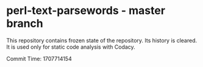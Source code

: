 # perl-text-parsewords - master branch

This repository contains frozen state of the repository.
Its history is cleared. It is used only for static code
analysis with Codacy.

Commit Time: 1707714154